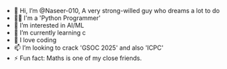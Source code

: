 - 👋 Hi, I’m @Naseer-010, A very strong-willed guy who dreams a lot to do
- 🧑‍💻 I'm a 'Python Programmer'
- 👀 I’m interested in AI/ML
- 🌱 I’m currently learning c
- 💞️ I love coding
- 📫 I’m looking to crack 'GSOC 2025' and also 'ICPC'
- ⚡ Fun fact: Maths is one of my close friends.

<!---
Naseer-010/Naseer-010 is a ✨ special ✨ repository because its `README.md` (this file) appears on your GitHub profile.
You can click the Preview link to take a look at your changes.
--->
